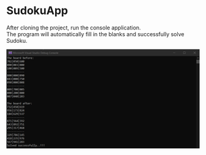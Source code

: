 # SudokuApp

After cloning the project, run the console application.  
The program will automatically fill in the blanks and successfully solve Sudoku.

![Sudoku App Photo](/SudokuPhoto.png)